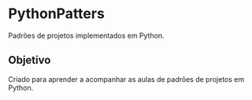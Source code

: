 # PythonPatters

Padrões de projetos implementados em Python.

## Objetivo

Criado para aprender a acompanhar as aulas de padrões de projetos em Python.